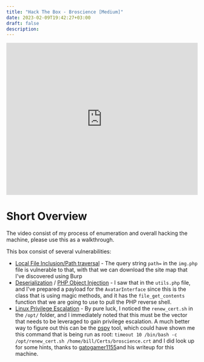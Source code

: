 ```yaml
---
title: "Hack The Box - Broscience [Medium]"
date: 2023-02-09T19:42:27+03:00
draft: false
description: 
---
```


<iframe style="width:100%; height:400px;" src="https://youtu.be/qXYINAe-Zm0" title="YouTube video player" frameborder="0" allow="accelerometer; autoplay; clipboard-write; encrypted-media; gyroscope; picture-in-picture; web-share" allowfullscreen></iframe>

# Short Overview

The video consist of my process of enumeration and overall hacking the machine, please use this as a walkthrough.

This box consist of several vulnerabilities:
* [Local File Inclusion/Path traversal](https://book.hacktricks.xyz/pentesting-web/file-inclusion) - The query string `path=` in the `img.php` file is vulnerable to that, with that we can download the site map that I've discovered using Burp
* [Deserialization](https://book.hacktricks.xyz/pentesting-web/deserialization) / [PHP Object Injection](https://owasp.org/www-community/vulnerabilities/PHP_Object_Injection) - I saw that in the `utils.php` file, and I've prepared a payload for the `AvatarInterface` since this is the class that is using magic methods, and it has the `file_get_contents` function that we are going to use to pull the PHP reverse shell.
* [Linux Privilege Escalation](https://book.hacktricks.xyz/linux-hardening/privilege-escalation) - By pure luck, I noticed the `renew_cert.sh` in the `/opt/` folder, and I immediately noted that this must be the vector that needs to be leveraged to gain privilege escalation. A much better way to figure out this can be the [pspy](https://github.com/DominicBreuker/pspy) tool, which could have shown me this command that is being run as root: `timeout 10 /bin/bash -c /opt/renew_cert.sh /home/bill/Certs/broscience.crt` and I did look up for some hints, thanks to [gatogamer1155](https://gatogamer1155.github.io/htb/broscience/)and his writeup for this machine.